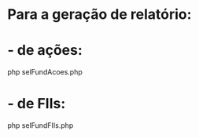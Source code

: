 # Para a geração de relatório:
# - de ações:
php selFundAcoes.php

# - de FIIs:
php selFundFIIs.php
